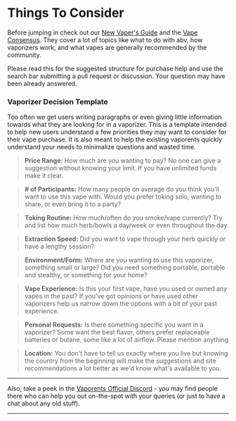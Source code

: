 # Things To Consider

Before jumping in check out our [New Vaper's Guide](https://github.com/BeyondCombustion/Beginners-Start-Here) and the [Vape Consensus](https://github.com/BeyondCombustion/The-Consensus). They cover a lot of topics like what to do with abv, how vaporizers work, and what vapes are generally recommended by the community.

Please read this for the suggested structure for purchase help and use the search bar submitting a pull request or discussion. Your question may have been already answered.

### Vaporizer Decision Template

Too often we get users writing paragraphs or even giving little information towards what they are looking for in a vaporizer. This is a template intended to help new users understand a few priorities they may want to consider for their vape purchase. It is also meant to help the existing vaporents quickly understand your needs to minimalize questions and wasted time.

> **Price Range:** How much are you wanting to pay? No one can give a suggestion without knowing your limit. If you have unlimited funds make it clear.

> **# of Participants:** How many people on average do you think you'll want to use this vape with. Would you prefer toking solo, wanting to share, or even bring it to a party?

> **Toking Routine:** How much/often do you smoke/vape currently? Try and list how much herb/bowls a day/week or even throughout the day.

> **Extraction Speed:** Did you want to vape through your herb quickly or have a lengthy session?

> **Environment/Form:** Where are you wanting to use this vaporizer, something small or large? Did you need something portable, portable and stealthy, or something for your home?

> **Vape Experience:** Is this your first vape, have you used or owned any vapes in the past? If you've got opinions or have used other vaporizers help us narrow down the options with a bit of your past experience.

> **Personal Requests:** Is there something specific you want in a vaporizer? Some want the best flavor, others prefer replaceable batteries or butane, some like a lot of airflow. Please mention anything

> **Location:** You don't have to tell us exactly where you live but knowing the country from the beginning will make the suggestions and site recommendations a lot better as we'd know what's available to you.

---

Also, take a peek in the [Vaporents Official Discord](https://discord.gg/DNyeZHfjqg) - you may find people there who can help you out on-the-spot with your queries (or just to have a chat about any old stuff).

---
